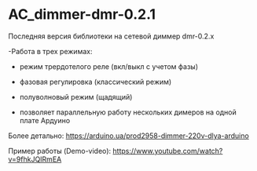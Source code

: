 # AC_dimmer-dmr-0.2.1

Последняя версия библиотеки на сетевой диммер dmr-0.2.x

-Работа в трех режимах:
  - режим трердотелого реле (вкл/выкл с учетом фазы)
  - фазовая регулировка (классический режим)
  - полуволновый режим (щадящий)
  
- позволяет параллельную работу нескольких димеров на одной плате Ардуино

Более детально:
https://arduino.ua/prod2958-dimmer-220v-dlya-arduino

Пример работы (Demo-video):
https://www.youtube.com/watch?v=9fhkJQIRmEA





